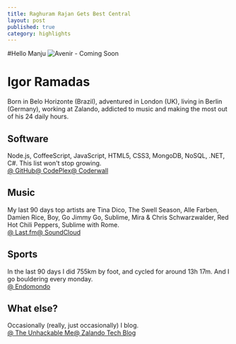 ```yaml
---
title: Raghuram Rajan Gets Best Central
layout: post
published: true
category: highlights
---
```



#Hello Manju
<img src="http://wegraphics.net/wp-content/uploads/2013/06/avenir-slide3.jpg" alt="Avenir - Coming Soon">
<div id="wrapper"><div class="panel"><h1>Igor Ramadas</h1><div class="headline">Born in Belo Horizonte (Brazil), adventured in London (UK), living in Berlin (Germany),
working at Zalando, addicted to music and making the most out of his 24 daily hours.
</div></div><div class="panel"><h2>Software</h2><div>Node.js, CoffeeScript, JavaScript, HTML5, CSS3, MongoDB, NoSQL, .NET, C#.
This list won't stop growing.</div><div class="links"><a href="https://github.com/igoramadas" title="My open source activity at GitHub">@ GitHub</a><a href="https://www.codeplex.com/site/users/view/igoramadas" title="My open source activity at CodePlex">@ CodePlex</a><a href="https://coderwall.com/igoramadas" title="My coding tips at Coderwall">@ Coderwall</a></div></div><div class="panel"><h2>Music</h2><div>My last 90 days top artists are Tina Dico, The Swell Season, Alle Farben, Damien Rice, Boy, Go Jimmy Go, Sublime, Mira &amp; Chris Schwarzwalder, Red Hot Chili Peppers, Sublime with Rome.</div><div class="links"><a href="http://www.last.fm/user/igoramadas" title"my="" music="" profile="" at="" last.fm="">@ Last.fm</a><a href="https://soundcloud.com/igoramadas" title"my="" mixes="" and="" electronic="" music="" favorites="" at="" soundcloud="">@ SoundCloud</a></div></div><div class="panel"><h2>Sports</h2><div>In the last 90 days I did 755km by foot, and cycled
for around 13h 17m. And I go bouldering every monday.</div><div class="links"><a href="http://www.endomondo.com/profile/6630895" title="My workouts at Endomondo">@ Endomondo</a></div></div><div class="panel"><h2>What else?</h2><div>Occasionally (really, just occasionally) I blog.</div><div class="links"><a href="http://blog.aboutigor.com" title="The Unhackable Me">@ The Unhackable Me</a><a href="http://tech.zalando.com/author/igorramadas/" title="Zalando Tech Blog">@ Zalando Tech Blog</a></div></div></div>